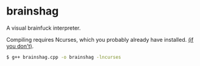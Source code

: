 brainshag
=========

A visual brainfuck interpreter.

Compiling requires Ncurses, which you probably already have installed. [(if you don't)](http://ftp.gnu.org/pub/gnu/ncurses/).
```sh
$ g++ brainshag.cpp -o brainshag -lncurses
```